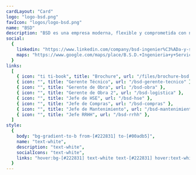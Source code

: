 ```yaml
---
cardLayout: "Card"
logo: "logo-bsd.png"
favIcon: "logos/logo-bsd.png"
name: "BSD"
description: "BSD es una empresa moderna, flexible y comprometida con nuestros clientes. A lo largo de nuestro camino hemos afrontado proyectos de gran porte y complejidad, gracias a nuestro equipo humano, el mejor recurso que tenemos. Participamos de distintos proyectos distribuidos en el norte de la Argentina, relacionados con movimientos de suelo, trabajos HDPE, montajes electromecánicos, obra civil y fabricaciones metálicas"
social:
  {
    linkedin: "https://www.linkedin.com/company/bsd-ingenier%C3%ADa-y-servicios/",
    maps: "https://www.google.com/maps/place/B.S.D.+Ingenieria+y+Servicios/@-24.2216356,-65.2591177,17z/data=!4m6!3m5!1s0x941b06419e4dd54b:0x5651279263e48a5b!8m2!3d-24.2217637!4d-65.2571147!16s%2Fg%2F11g6p36njg?entry=ttu",
  }
links:
  [
    { icon: "ti ti-book", title: "Brochure", url: "/files/brochure-bsd.pdf" },
    { icon: "", title: "Gerente Técnico", url: "/bsd-gerente-tecnico" },
    { icon: "", title: "Gerente de Obra", url: "/bsd-obra" },
    { icon: "", title: "Gerente de Obra 2", url: "/bsd-logistica" },
    { icon: "", title: "Jefe de HSE", url: "/bsd-hse" },
    { icon: "", title: "Jefe de Compras", url: "/bsd-compras" },
    { icon: "", title: "Jefe de Mantenimiento", url: "/bsd-mantenimiento" },
    { icon: "", title: "Jefe RRHH", url: "/bsd-rrhh" },
  ]
style:
  {
    body: "bg-gradient-to-b from-[#222831] to-[#00adb5]",
    name: "text-white",
    description: "text-white",
    socialIcons: "text-white",
    links: "hover:bg-[#222831] text-white text-[#222831] hover:text-white",
  }
---
```

